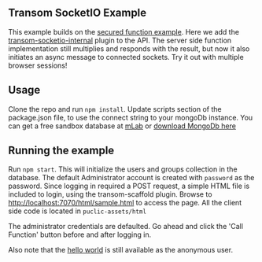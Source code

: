 ## Transom SocketIO Example

This example builds on the [secured function example](https://github.com/binaryops-wiebo/transom-functions-secured-example). Here
we add the [transom-socketio-internal](https://github.com/transomjs/transom-socketio-internal) plugin to the API. The server side 
function implementation still multiplies and responds with the result, but now it also initiates an async message to connected sockets. Try it out with multiple browser sessions!

## Usage
Clone the repo and run `npm install`.
Update scripts section of the package.json file, to use the connect string to your mongoDb instance. You can get a free sandbox database at [mLab](https://www.mlab.com) or [download MongoDb here](https://www.mongodb.com/download-center#community) 

## Running the example
Run `npm start`. This will initialize the users and groups collection in the database. The default Administrator account is created with `password` as the password.
Since logging in required a POST request, a simple HTML file is included to login, using the transom-scaffold plugin. Browse to [http://localhost:7070/html/sample.html](http://localhost:7070/html/sample.html) to access the page. All the client side code is located in `puclic-assets/html`

The administrator credentials are defaulted. Go ahead and click the 'Call Function' button before and after logging in.

Also note that the [hello world](http://localhost:7070/api/v1/fx/hello) is still available as the anonymous user.  
